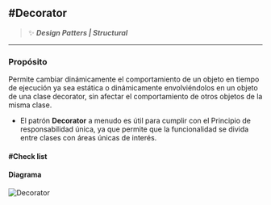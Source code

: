 ## \#Decorator
>:sparkles: ***Design Patters | Structural***
---
### Propósito

Permite cambiar dinámicamente el comportamiento de un objeto en tiempo de ejecución ya sea estática o dinámicamente envolviéndolos en un objeto de una clase decorator, sin afectar el comportamiento de otros objetos de la misma clase.

- El patrón **Decorator** a menudo es útil para cumplir con el Principio de responsabilidad única, ya que permite que la funcionalidad se divida entre clases con áreas únicas de interés.

#### \#Check list


#### Diagrama
![Decorator](https://refactoring.guru/images/patterns/diagrams/composite/structure-en-2x.png)